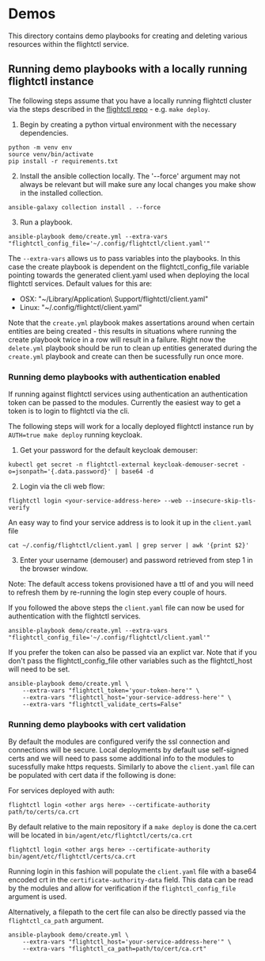 # Demos

This directory contains demo playbooks for creating and deleting various resources within the flightctl service.

## Running demo playbooks with a locally running flightctl instance

The following steps assume that you have a locally running flightctl cluster via the steps described in the [flightctl repo](https://github.com/flightctl/flightctl/blob/main/docs/user/getting-started.md) - e.g. `make deploy`.

1.  Begin by creating a python virtual environment with the necessary dependencies.

```
python -m venv env
source venv/bin/activate
pip install -r requirements.txt
```
2.  Install the ansible collection locally.  The '--force' argument may not always be relevant but will make sure any local changes you make show in the installed collection.
```
ansible-galaxy collection install . --force
```

3.  Run a playbook.
```
ansible-playbook demo/create.yml --extra-vars "flightctl_config_file='~/.config/flightctl/client.yaml'"
```

The `--extra-vars` allows us to pass variables into the playbooks.  In this case the create playbook is dependent on the flightctl_config_file variable pointing towards the generated client.yaml used when deploying the local flightctl services.  Default values for this are:

- OSX: "~/Library/Application\ Support/flightctl/client.yaml"
- Linux: "~/.config/flightctl/client.yaml"

Note that the `create.yml` playbook makes assertations around when certain entities are being created - this results in situations where running the create playbook twice in a row will result in a failure.  Right now the `delete.yml` playbook should be run to clean up entities generated during the `create.yml` playbook and create can then be sucessfully run once more.

### Running demo playbooks with authentication enabled

If running against flightctl services using authentication an authentication token can be passed to the modules.  Currently the easiest way to get a token is to login to flightctl via the cli.

The following steps will work for a locally deployed flightctl instance run by `AUTH=true make deploy` running keycloak.

1.  Get your password for the default keycloak demouser:
```
kubectl get secret -n flightctl-external keycloak-demouser-secret -o=jsonpath='{.data.password}' | base64 -d
```
2.  Login via the cli web flow:
```
flightctl login <your-service-address-here> --web --insecure-skip-tls-verify
```
An easy way to find your service address is to look it up in the `client.yaml` file
```
cat ~/.config/flightctl/client.yaml | grep server | awk '{print $2}'
```
3.  Enter your username (demouser) and password retrieved from step 1 in the browser window.

Note: The default access tokens provisioned have a ttl of and you will need to refresh them by re-running the login step every couple of hours.


If you followed the above steps the `client.yaml` file can now be used for authentication with the flightctl services.
```
ansible-playbook demo/create.yml --extra-vars "flightctl_config_file='~/.config/flightctl/client.yaml'"
```

If you prefer the token can also be passed via an explict var.  Note that if you don't pass the flightctl_config_file other variables such as the flightctl_host will need to be set.
```
ansible-playbook demo/create.yml \
    --extra-vars "flightctl_token='your-token-here'" \
    --extra-vars "flightctl_host='your-service-address-here'" \
    --extra-vars "flightctl_validate_certs=False"
```

### Running demo playbooks with cert validation

By default the modules are configured verify the ssl connection and connections will be secure.  Local deployments by default use self-signed certs and we will need to pass some additional info to the modules to sucessfully make https requests.  Similarly to above the `client.yaml` file can be populated with cert data if the following is done:

For services deployed with auth:
```
flightctl login <other args here> --certificate-authority path/to/certs/ca.crt
```

By default relative to the main repository if a `make deploy` is done the ca.cert will be located in `bin/agent/etc/flightctl/certs/ca.crt`
```
flightctl login <other args here> --certificate-authority bin/agent/etc/flightctl/certs/ca.crt
```

Running login in this fashion will populate the `client.yaml` file with a base64 encoded crt in the `certificate-authority-data` field.  This data can be read by the modules and allow for verification if the `flightctl_config_file` argument is used.

Alternatively, a filepath to the cert file can also be directly passed via the `flightctl_ca_path` argument.
```
ansible-playbook demo/create.yml \
    --extra-vars "flightctl_host='your-service-address-here'" \
    --extra-vars "flightctl_ca_path=path/to/cert/ca.crt"
```
